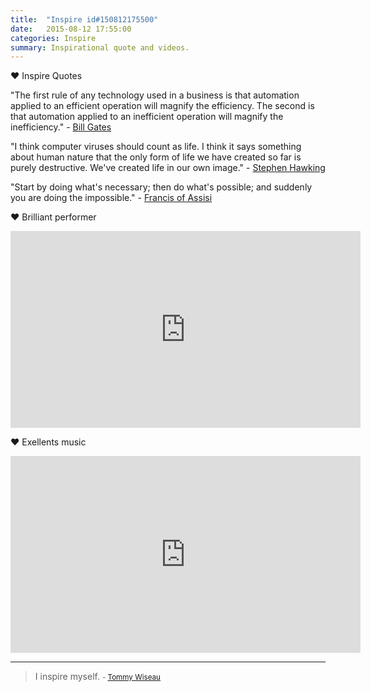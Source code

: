 ```yaml
---
title:  "Inspire id#150812175500"
date:   2015-08-12 17:55:00
categories: Inspire
summary: Inspirational quote and videos.
---
```


:heart: Inspire Quotes

"The first rule of any technology used in a business is that automation applied to an efficient operation will magnify the efficiency. The second is that automation applied to an inefficient operation will magnify the inefficiency." - [Bill Gates](http://www.brainyquote.com/quotes/authors/b/bill_gates.html)

"I think computer viruses should count as life. I think it says something about human nature that the only form of life we have created so far is purely destructive. We've created life in our own image." - [Stephen Hawking](http://www.brainyquote.com/quotes/authors/s/stephen_hawking.html)

"Start by doing what's necessary; then do what's possible; and suddenly you are doing the impossible." - [Francis of Assisi](http://www.brainyquote.com/quotes/authors/f/francis_of_assisi.html)

:heart: Brilliant performer

<iframe width="560" height="315" src="https://www.youtube.com/embed/RXlHS8Nucx4" frameborder="0" allowfullscreen></iframe>

:heart: Exellents music

<iframe width="560" height="315" src="https://www.youtube.com/embed/1aJa7KrTHf0" frameborder="0" allowfullscreen></iframe>


---
> I inspire myself. 
> <small>- [Tommy Wiseau](http://www.brainyquote.com/quotes/quotes/t/tommywisea572726.html)</small>
